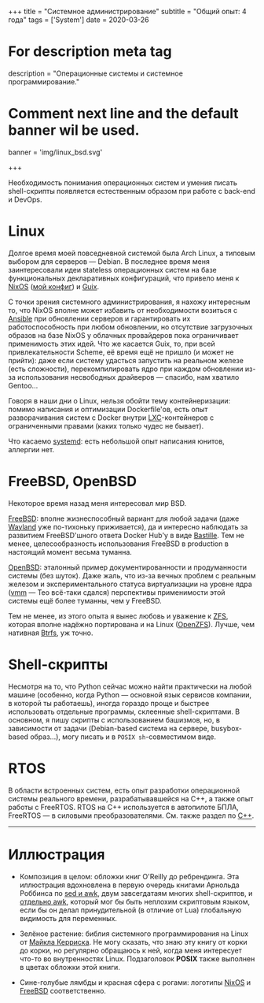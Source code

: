 +++
title = "Системное администрирование"
subtitle = "Общий опыт: 4 года"
tags = ['System']
date = 2020-03-26

# For description meta tag
description = "Операционные системы и системное программирование."

# Comment next line and the default banner wil be used.
banner = 'img/linux_bsd.svg'

+++

Необходимость понимания операционных систем и умения писать shell-скрипты появляется естественным образом при работе с back-end и DevOps.

# Linux

Долгое время моей повседневной системой была Arch Linux, а типовым выбором для серверов — Debian. В последнее время меня заинтересовали идеи stateless операционных систем на базе функциональных декларативных конфигураций, что привело меня к [NixOS](https://nixos.org/) ([мой конфиг](https://git.sr.ht/~alekfed/nix-config)) и [Guix](https://guix.gnu.org/).

С точки зрения системного администрирования, я нахожу интересным то, что NixOS вполне может избавить от необходимости возиться с [Ansible](https://www.ansible.com/) при обновлении серверов и гарантировать их работоспособность при любом обновлении, но отсутствие загрузочных образов на базе NixOS у облачных провайдеров пока ограничивает применимость этих идей. Что же касается Guix, то, при всей привлекательности Scheme, её время ещё не пришло (и может не прийти): даже если систему удасться запустить на реальном железе (есть сложности), перекомпилировать ядро при каждом обновлении из-за использования несвободных драйверов — спасибо, нам хватило Gentoo...

Говоря в наши дни о Linux, нельзя обойти тему контейнеризации: помимо написания и оптимизации Dockerfile'ов, есть опыт разворачивания систем с Docker внутри [LXC](https://linuxcontainers.org/)-контейнеров с ограниченными правами (каких только чудес не бывает).

Что касаемо [systemd](https://systemd.io/): есть небольшой опыт написания юнитов, аллергии нет.

# FreeBSD, OpenBSD

Некоторое время назад меня интересовал мир BSD.

[FreeBSD](https://www.freebsd.org/): вполне жизнеспособный вариант для любой задачи (даже [Wayland](https://wayland.freedesktop.org/) уже по-тихоньку приживается), да и интересно наблюдать за развитием FreeBSD'шного ответа Docker Hub'у в виде [Bastille](https://bastillebsd.org/). Тем не менее, целесообразность использования FreeBSD в production в настоящий момент весьма туманна.

[OpenBSD](https://www.openbsd.org/): эталонный пример документированности и продуманности системы (без шуток). Даже жаль, что из-за вечных проблем с реальным железом и экспериментального статуса виртуализации на уровне ядра ([vmm](http://man.openbsd.org/vmm.4) — Тео всё-таки сдался) перспективы применимости этой системы ещё более туманны, чем у FreeBSD.

Тем не менее, из этого опыта я вынес любовь и уважение к [ZFS](https://en.wikipedia.org/wiki/ZFS), которая вполне надёжно портирована и на Linux ([OpenZFS](https://openzfs.org/wiki/Main_Page)). Лучше, чем нативная [Btrfs](https://btrfs.wiki.kernel.org/index.php/Main_Page), уж точно.

# Shell-скрипты

Несмотря на то, что Python сейчас можно найти практически на любой машине (особенно, когда Python — основной язык сервисов компании, в которой ты работаешь), иногда гораздо проще и быстрее использовать отдельные программы, склеенные shell-скриптами. В основном, я пишу скрипты с использованием башизмов, но, в зависимости от задачи (Debian-based система на сервере, busybox-based образ...), могу писать и в `POSIX sh`-совместимом виде.

# RTOS

В области встроенных систем, есть опыт разработки операционной системы реального времени, разрабатывавшейся на C++, а также опыт работы с FreeRTOS. RTOS на C++ используется в автопилоте БПЛА, FreeRTOS — в силовыми преобразователями. См. также раздел по [C++](/ru/skills/cpp/).

___
# Иллюстрация

- Композиция в целом: обложки книг O'Reilly до ребрендинга. Эта иллюстрация вдохновлена в первую очередь книгами Арнольда Роббинса по [sed и awk](https://www.amazon.com/sed-awk-Dale-Dougherty/dp/1565922255/), двум завсегдатаям многих shell-скриптов, и [отдельно awk](https://www.amazon.com/Effective-awk-Programming-Universal-Processing/dp/1491904615/), который мог бы быть неплохим скриптовым языком, если бы он делал принудительной (в отличие от Lua) глобальную видимость для переменных.

- Зелёное растение: библия системного программирования на Linux от [Майкла Керриска](https://www.amazon.com/Linux-Programming-Interface-System-Handbook/dp/1593272200/). Не могу сказать, что знаю эту книгу от корки до корки, но регулярно обращаюсь к ней, когда меня интересует что-то во внутренностях Linux. Подзаголовок **POSIX** также выполнен в цветах обложки этой книги.

- Сине-голубые лямбды и красная сфера с рогами: логотипы [NixOS](https://nixos.org/) и [FreeBSD](https://www.freebsd.org/) соответственно.
